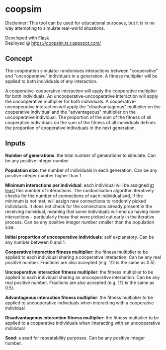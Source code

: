 # coopsim
Disclaimer: This tool can be used for educational purposes, but it is in no way attempting to simulate real-world situations.  

Developed with [Flask](https://flask.palletsprojects.com/en/3.0.x/)  
Deployed @ https://coopsim.ts.r.appspot.com/


## Concept
The cooperation simulator randomises interactions between "cooperative" and "uncooperative" individuals in a generation. A fitness multiplier will be applied to both individuals of any interaction.  

A cooperative-cooperative interaction will apply the cooperative multiplier for both individuals.
An uncooperative-uncooperative interaction will apply the uncooperative multiplier for both individuals.
A cooperative-uncooperative interaction will apply the "disadvantageous" multiplier on the cooperative individual and the "advantageous" multiplier on the uncooperative individual.
The proportion of the sum of the fitness of all cooperative individuals on the sum of the fitness of all individuals defines the proportion of cooperative individuals in the next generation.

## Inputs
<b>Number of generations</b>: the total number of generations to simulate. Can be any positive integer number  

<b>Population size</b>: the number of individuals in each generation. Can be any positive integer number higher than 1.  

<b>Minimum interactions per individual</b>: each individual will be assigned <u>at least</u> this number of interactions. The randomisation algorithm iteratively checks for the number of connections
of each individual and, if the minimum is not met, will assign new connections to randomly picked individuals. It does not check for the connections already present in the receiving individual,
meaning that some individuals will end up having more interactions - particularly those that were picked out early in the iterative process. Can be any positive integer number smaller than the population size.  

<b>Initial proportion of uncooperative individuals</b>: self explanatory. Can be any number between 0 and 1.  

<b>Cooperative interaction fitness multiplier</b>: the fitness multiplier to be applied to each individual sharing a cooperative interaction. Can be any real positive number. Fractions are also accepted (e.g. 1/2 is the same as 0.5).  

<b>Uncooperative interaction fitness multiplier</b>: the fitness multiplier to be applied to each individual sharing an uncooperative interaction. Can be any real positive number. Fractions are also accepted (e.g. 1/2 is the same as 0.5).  

<b>Advantageous interaction fitness multiplier</b>: the fitness multiplier to be applied to uncooperative individuals when interacting with a cooperative individual  

<b>Disadvantageous interaction fitness multiplier</b>: the fitness multiplier to be applied to a cooperative individuals when interacting with an uncooperative individual  

<b>Seed</b>: a seed for repeatability purposes. Can be any positive integer number.  
